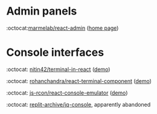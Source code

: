 # Admin panels

:octocat:[marmelab/react-admin](https://github.com/marmelab/react-admin) ([home page](https://marmelab.com/react-admin/)) 

# Console interfaces

:octocat: [nitin42/terminal-in-react](https://github.com/nitin42/terminal-in-react) ([demo](http://terminal-in-react.surge.sh/))

:octocat: [rohanchandra/react-terminal-component](https://github.com/rohanchandra/react-terminal-component) ([demo](https://rohanchandra.gitlab.io/react-terminal-component/storybook/))

:octocat: [js-rcon/react-console-emulator](https://github.com/js-rcon/react-console-emulator) ([demo](https://linuswillner.me/react-console-emulator/))

:octocat: [replit-archive/jq-console](https://github.com/replit-archive/jq-console), apparently abandoned
